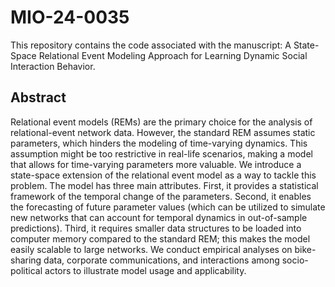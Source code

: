 # MIO-24-0035

This repository contains the code associated with the manuscript: A State-Space Relational Event Modeling Approach for Learning Dynamic Social Interaction Behavior.

## Abstract

Relational event models (REMs) are the primary choice for the analysis of relational-event network data. However, the standard REM assumes static parameters, which hinders  the modeling of time-varying dynamics. This assumption might be too restrictive in real-life scenarios, making a model that allows for time-varying parameters more valuable. We introduce a state-space extension of the relational event model as a way to tackle this problem. The model has three main attributes. First, it provides a statistical framework of  the temporal change of the parameters. Second, it enables the forecasting of future parameter values (which can be utilized to simulate new networks that can account for temporal dynamics in out-of-sample predictions). Third, it requires smaller data structures to be loaded into computer memory compared to the standard REM; this makes the model easily scalable to large networks. We conduct empirical analyses on bike-sharing data, corporate communications, and interactions among socio-political actors to illustrate model usage and applicability.
